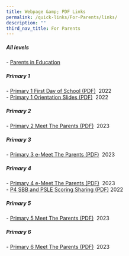 ```yaml
---
title: Webpage &amp; PDF Links
permalink: /quick-links/For-Parents/links/
description: ""
third_nav_title: For Parents
---
```

##### All levels
\-&nbsp;[Parents in Education](https://www.schoolbag.edu.sg/)

##### Primary 1
\-&nbsp;[Primary 1 First Day of School (PDF)](https://ganengsengpri-moe-edu-sg-admin.cwp.sg/qql/slot/u206/Home/Announcement/2022%20P1%20First%20Day%20of%20School%20Consolidated.pdf)&nbsp; 2022 <br>
\-&nbsp;[Primary 1 Orientation Slides (PDF)](https://ganengsengpri.moe.edu.sg/qql/slot/u206/Home/Announcement/P1%20Orientation%2021%20Nov%20-%20consolidated.pdf)&nbsp; 2022 

##### Primary 2
\-&nbsp;[Primary 2 Meet The Parents (PDF)](https://go.gov.sg/p2-mtp-2023)&nbsp; 2023

##### Primary 3
\-&nbsp;[Primary 3&nbsp;e-Meet The Parents (PDF)](https://go.gov.sg/p3p4-emtp-2023)&nbsp; 2023

##### Primary 4
\-&nbsp;[Primary 4 e-Meet The Parents (PDF)](https://go.gov.sg/p3p4-emtp-2023)&nbsp; 2023<br>
\- [P4 SBB and PSLE Scoring Sharing (PDF)](https://go.gov.sg/p4-sbb-psle-scoring-2022)  2022

##### Primary 5
\-&nbsp;[Primary 5 Meet The Parents (PDF)](https://go.gov.sg/p5p6-mtp-2023)&nbsp; 2023

##### Primary 6
\-&nbsp;[Primary 6 Meet The Parents (PDF)](https://go.gov.sg/p5p6-mtp-2023)&nbsp; 2023